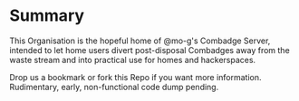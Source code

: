 # Summary
This Organisation is the hopeful home of @mo-g's Combadge Server, intended to let home users divert post-disposal Combadges away from the waste stream and into practical use for homes and hackerspaces.

Drop us a bookmark or fork this Repo if you want more information. Rudimentary, early, non-functional code dump pending.
